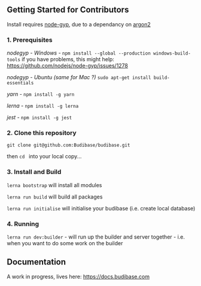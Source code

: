 ## Getting Started for Contributors

Install requires [node-gyp](https://github.com/nodejs/node-gyp), due to a dependancy on [argon2](https://github.com/ranisalt/node-argon2)

### 1.  Prerequisites

*nodegyp - Windows  -* `npm install --global --production windows-build-tools`
if you have problems, this might help: https://github.com/nodejs/node-gyp/issues/1278

*nodegyp - Ubuntu (same for Mac ?)* `sudo apt-get install build-essentials`

*yarn -* `npm install -g yarn`

*lerna -* `npm install -g lerna`

*jest* - `npm install -g jest`

### 2. Clone this repository

`git clone git@github.com:Budibase/budibase.git`

then `cd ` into your local copy...

### 3.  Install and Build

`lerna bootstrap` will install all modules

`lerna run build` will build all packages

`lerna run initialise` will initialise your budibase (i.e. create local database)

### 4. Running

`lerna run dev:builder` - will run up the builder and server together - i.e. when you want to do some work on the builder

## Documentation

A work in progress, lives here: https://docs.budibase.com




